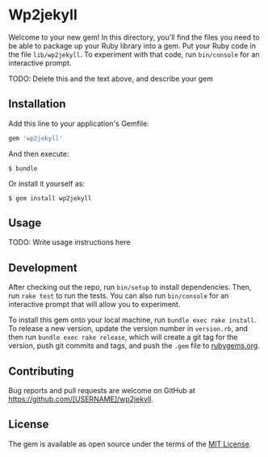 # Wp2jekyll

Welcome to your new gem! In this directory, you'll find the files you need to be able to package up your Ruby library into a gem. Put your Ruby code in the file `lib/wp2jekyll`. To experiment with that code, run `bin/console` for an interactive prompt.

TODO: Delete this and the text above, and describe your gem

## Installation

Add this line to your application's Gemfile:

```ruby
gem 'wp2jekyll'
```

And then execute:

    $ bundle

Or install it yourself as:

    $ gem install wp2jekyll

## Usage

TODO: Write usage instructions here

## Development

After checking out the repo, run `bin/setup` to install dependencies. Then, run `rake test` to run the tests. You can also run `bin/console` for an interactive prompt that will allow you to experiment.

To install this gem onto your local machine, run `bundle exec rake install`. To release a new version, update the version number in `version.rb`, and then run `bundle exec rake release`, which will create a git tag for the version, push git commits and tags, and push the `.gem` file to [rubygems.org](https://rubygems.org).

## Contributing

Bug reports and pull requests are welcome on GitHub at https://github.com/[USERNAME]/wp2jekyll.

## License

The gem is available as open source under the terms of the [MIT License](https://opensource.org/licenses/MIT).
